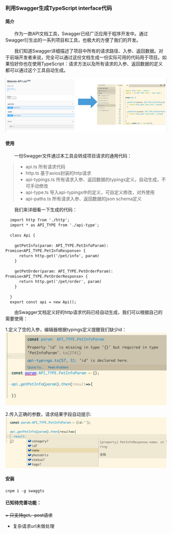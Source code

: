 ### 利用Swagger生成TypeScript interface代码

#### 简介
&emsp;&emsp;作为一款API文档工具，Swagger已经广泛应用于程序开发中。通过Swagger衍生出的一系列项目和工具，也极大的方便了我们的开发。

&emsp;&emsp;我们知道Swagger详细描述了项目中所有的请求路径、入参、返回数据。对于前端开发者来说，完全可以通过这份文档生成一份实际可用的代码用于项目。如果恰好你也在使用TypeScript：请求方法以及所有请求的入参、返回数据的定义都可以通过这个工具自动生成。

![Swagger转Code](./images/swagger2code.png)

#### 使用
&emsp;&emsp;一份Swagger文件通过本工具会转成项目请求的通用代码：
> + api.ts            所有请求代码
> + http.ts           基于axios封装的http请求
> + api-typings.ts    所有请求入参、返回数据的typings定义，自动生成，不可手动修改
> + api-type.ts       导入api-typings中的定义，可自定义修改，对外使用
> + api-paths.ts      所有请求入参、返回数据的json schema定义

&emsp;&emsp;我们来详细看一下生成的代码：
```
  import http from './http';
  import * as API_TYPE from './api-type';

  class Api {
    
    getPetInfo(param: API_TYPE.PetInfoParam): Promise<API_TYPE.PetInfoResponse> {
      return http.get('/pet/info', param)
    }
  
    getPetOrder(param: API_TYPE.PetOrderParam): Promise<API_TYPE.PetOrderResponse> {
      return http.get('/pet/order', param)
    }
  
  }
  export const api = new Api();

```
&emsp;&emsp;由Swagger文档定义好的http请求代码已经自动生成，我们可以根据自己的需要使用：

1.定义了空的入参，编辑器根据typings定义提醒我们缺少id：
![使用自动生成api的代码](./images/api-img.png)

2.传入正确的参数，请求结果字段自动提示:
![请求结果result自动提示](./images/result-img.png)

#### 安装

```cnpm i -g swaggts```


#### 已知待完善功能：
~~+ 只支持get、post请求~~
+ 复杂请求url未做处理